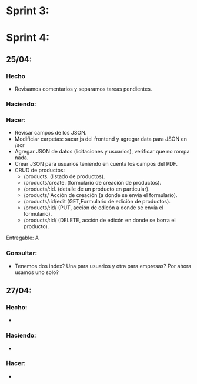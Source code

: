 # Sprint 3:

# Sprint 4:

## 25/04:

### Hecho

- Revisamos comentarios y separamos tareas pendientes.

### Haciendo:

### Hacer:

- Revisar campos de los JSON.
- Modificiar carpetas: sacar js del frontend y agregar data para JSON en /scr
- Agregar JSON de datos (licitaciones y usuarios), verificar que no rompa nada.
- Crear JSON para usuarios teniendo en cuenta los campos del PDF.
- CRUD de productos:
  - /products. (listado de productos).
  - /products/create. (formulario de creación de productos).
  - /products/:id. (detalle de un producto en particular).
  - /products/ Acción de creación (a donde se envía el formulario).
  - /products/:id/edit (GET,Formulario de edición de productos).
  - /products/:id/ (PUT, acción de edicón a donde se envía el formulario).
  - /products/:id/ (DELETE, acción de edicón en donde se borra el producto).

Entregable: A

### Consultar:

- Tenemos dos index? Una para usuarios y otra para empresas? Por ahora usamos uno solo?

## 27/04:

### Hecho:

-

### Haciendo:

-

### Hacer:

-
